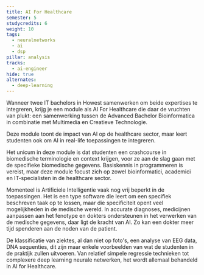 ```yaml
---
title: AI For Healthcare
semester: 5
studycredits: 6
weight: 10
tags:
  - neuralnetworks
  - ai
  - dsp
pillar: analysis
tracks:
  - ai-engineer
hide: true
alternates:
  - deep-learning
---
```


Wanneer twee IT bachelors in Howest samenwerken om beide expertises te integreren, krijg je een module als AI For Healthcare die daar de vruchten van plukt: een samenwerking tussen de Advanced Bachelor Bioinformatica in combinatie met Multimedia en Creatieve Technologie.

Deze module toont de impact van AI op de healthcare sector, maar leert studenten ook om AI in real-life toepassingen te integreren.

Het unicum in deze module is dat studenten een crashcourse in biomedische terminologie en context krijgen, voor ze aan de slag gaan met de specifieke biomedische gegevens. Basiskennis in programmeren is vereist, maar deze module focust zich op zowel bioinformatici, academici en IT-specialisten in de healthcare sector.

Momenteel is Artificiele Intelligentie vaak nog vrij beperkt in de toepassingen. Het is een type software die leert om een specifiek beschreven taak op te lossen, maar die specificiteit opent veel mogelijkheden in de medische wereld. In accurate diagnoses, medicijnen aanpassen aan het fenotype en dokters ondersteunen in het verwerken van de medische gegevens, daar ligt de kracht van AI. Zo kan een dokter meer tijd spenderen aan de noden van de patient.

De klassificatie van ziektes, al dan niet op foto's, een analyse van EEG data, DNA sequenties, dit zijn maar enkele voorbeelden van wat de studenten in de praktijk zullen uitvoeren. Van relatief simpele regressie technieken tot complexere deep learning neurale netwerken, het wordt allemaal behandeld in AI for Healthcare.
